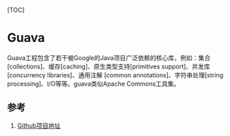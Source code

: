 [TOC]

# Guava

Guava工程包含了若干被Google的Java项目广泛依赖的核心库，例如：集合[collections]、缓存[caching]、原生类型支持[primitives support]、并发库[concurrency libraries]、通用注解 [common annotations]、字符串处理[string processing]、I/O等等。guava类似Apache Commons工具集。

## 参考

1. [Github项目地址](https://github.com/google/guava)
